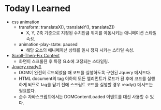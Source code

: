 # Today I Learned  
- css animation  
  - transform: translateX(), translateY(), translateZ()  
    - X, Y, Z축 기준으로 지정된 수치만큼 위치를 이동시키는 애니메이션 스타일 속성.  
  - animation-play-state: paused  
    - 해당 요소의 애니메이션 상태를 일시 정지 시키는 스타일 속성.  
- [Scroll-Then-Fix Content][1]  
  - 화면이 스크롤된 후 특정 요소에 고정되는 스타일링.  
- [Jquery ready()][2]  
  - DOM이 완전히 로드외었을 때 코드를 실행하도록 구현된 Jquery 메서드다.  
  - HTML document의 <body> tag 이하의 모든 엘리먼트가 로드가 된 후에 코드를 실행하게 되므로 <body> tag를 닫기 전에 스크립트 코드를 실행할 경우 ready() 메서드는 필요없다.  
  - 순수 자바스크립트에서는 DOMContentLoaded 이벤트를 대신 사용할 수 있다.  

[1]:https://css-tricks.com/scroll-fix-content/
[2]:https://github.com/codepink/codepink.github.com/wiki/%EC%88%9C%EC%88%98-%EC%9E%90%EB%B0%94%EC%8A%A4%ED%81%AC%EB%A6%BD%ED%8A%B8%EB%A1%9C-%EC%A0%9C%EC%9D%B4%EC%BF%BC%EB%A6%AC-ready()-%EB%8C%80%EC%B2%B4%ED%95%98%EA%B8%B0
